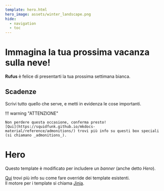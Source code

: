 ```yaml
---
template: hero.html
hero_image: assets/winter_landscape.png
hide:
  - navigation
  - toc
---
```


# Immagina la tua prossima vacanza sulla neve!

**Rufus** è felice di presentarti la tua prossima settimana bianca.

## Scadenze

Scrivi tutto quello che serve, e metti in evidenza le cose importanti.

!!! warning "ATTENZIONE"

    Non perdere questa occasione, conferma presto!  
    [Qui](https://squidfunk.github.io/mkdocs-material/reference/admonitions/) trovi più info su questi box speciali (si chiamano _admonitions_).

# Hero
Questo template è modificato per includere un _banner_ (anche detto _Hero_).

[Qui](https://squidfunk.github.io/mkdocs-material/customization/#extending-the-theme) trovi più info su come fare override dei template esistenti.  
Il motore per i template si chiama [Jinja](https://jinja.palletsprojects.com/en/stable/).

